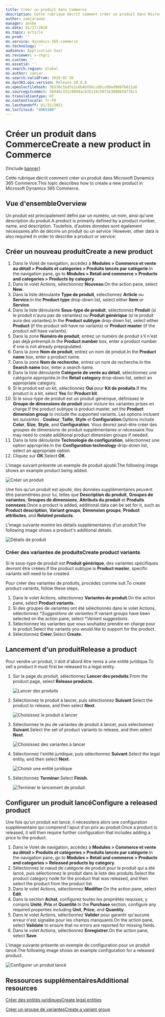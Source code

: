 ```yaml
---
title: Créer un produit dans Commerce
description: Cette rubrique décrit comment créer un produit dans Microsoft Dynamics 365 Commerce.
author: samjarawan
manager: annbe
ms.date: 01/27/2020
ms.topic: article
ms.prod: ''
ms.service: dynamics-365-commerce
ms.technology: ''
audience: Application User
ms.reviewer: v-chgri
ms.custom: ''
ms.assetid: ''
ms.search.region: Global
ms.author: samjar
ms.search.validFrom: 2020-01-20
ms.dyn365.ops.version: Release 10.0.8
ms.openlocfilehash: 3b578c1bdfe1c6b4bf66cc85cc09ed906fb812a8
ms.sourcegitcommit: 38d40c331c8894acb7b119c5073e3088b54776c1
ms.translationtype: HT
ms.contentlocale: fr-FR
ms.lasthandoff: 01/15/2021
ms.locfileid: "4965308"
---
```

# <a name="create-a-new-product-in-commerce"></a><span data-ttu-id="7fee3-103">Créer un produit dans Commerce</span><span class="sxs-lookup"><span data-stu-id="7fee3-103">Create a new product in Commerce</span></span>


[!include [banner](includes/banner.md)]

<span data-ttu-id="7fee3-104">Cette rubrique décrit comment créer un produit dans Microsoft Dynamics 365 Commerce.</span><span class="sxs-lookup"><span data-stu-id="7fee3-104">This topic describes how to create a new product in Microsoft Dynamics 365 Commerce.</span></span>

## <a name="overview"></a><span data-ttu-id="7fee3-105">Vue d'ensemble</span><span class="sxs-lookup"><span data-stu-id="7fee3-105">Overview</span></span>

<span data-ttu-id="7fee3-106">Un produit est principalement défini par un numéro, un nom, ainsi qu'une description du produit.</span><span class="sxs-lookup"><span data-stu-id="7fee3-106">A product is primarily defined by a product number, name, and description.</span></span> <span data-ttu-id="7fee3-107">Toutefois, d'autres données sont également nécessaires afin de décrire un produit ou un service :</span><span class="sxs-lookup"><span data-stu-id="7fee3-107">However, other data is also required in order to describe a product or service:</span></span>

## <a name="create-a-new-product"></a><span data-ttu-id="7fee3-108">Créer un nouveau produit</span><span class="sxs-lookup"><span data-stu-id="7fee3-108">Create a new product</span></span>

1. <span data-ttu-id="7fee3-109">Dans le Volet de navigation, accédez à **Modules \> Commerce et vente au détail \> Produits et catégories \> Produits lancés par catégorie**.</span><span class="sxs-lookup"><span data-stu-id="7fee3-109">In the navigation pane, go to **Modules \> Retail and commerce \> Products and categories \> Products by category**.</span></span>
1. <span data-ttu-id="7fee3-110">Dans le volet Actions, sélectionnez **Nouveau**.</span><span class="sxs-lookup"><span data-stu-id="7fee3-110">On the action pane, select **New**.</span></span>
1. <span data-ttu-id="7fee3-111">Dans la liste déroulante **Type de produit**, sélectionnez **Article** ou **Service**.</span><span class="sxs-lookup"><span data-stu-id="7fee3-111">In the **Product type** drop-down list, select either **Item** or **Service**.</span></span>
1. <span data-ttu-id="7fee3-112">Dans la liste déroulante **Sous-type de produit**, sélectionnez **Produit** (si le produit n'aura pas de variantes) ou **Produit générique** (si le produit aura des variantes).</span><span class="sxs-lookup"><span data-stu-id="7fee3-112">In the **Product subtype** drop-down list, select either **Product** (if the product will have no variants) or **Product master** (if the product will have variants).</span></span>
1. <span data-ttu-id="7fee3-113">Dans la zone **Numéro de produit**, entrez un numéro de produit s'il n'est pas déjà prérempli.</span><span class="sxs-lookup"><span data-stu-id="7fee3-113">In the **Product number** box, enter a product number if one is not already prepopulated.</span></span>
1. <span data-ttu-id="7fee3-114">Dans la zone **Nom de produit**, entrez un nom de produit.</span><span class="sxs-lookup"><span data-stu-id="7fee3-114">In the **Product name** box, enter a product name.</span></span>
1. <span data-ttu-id="7fee3-115">Dans la zone **Nom de recherche**, entrez un nom de recherche.</span><span class="sxs-lookup"><span data-stu-id="7fee3-115">In the **Search name** box, enter a search name.</span></span>
1. <span data-ttu-id="7fee3-116">Dans la liste déroulante **Catégorie de vente au détail**, sélectionnez une catégorie appropriée.</span><span class="sxs-lookup"><span data-stu-id="7fee3-116">In the **Retail category** drop-down list, select an appropriate category.</span></span>
1. <span data-ttu-id="7fee3-117">Si le produit est un kit, sélectionnez **Oui** pour **Kit de produits**.</span><span class="sxs-lookup"><span data-stu-id="7fee3-117">If the product is a kit, select **Yes** for **Product kit**.</span></span>
1. <span data-ttu-id="7fee3-118">Si le sous-type de produit est un produit générique, définissez le **Groupe de dimensions de produit** pour inclure les variantes prises en charge.</span><span class="sxs-lookup"><span data-stu-id="7fee3-118">If the product subtype is product master, set the **Product dimension group** to include the supported variants.</span></span> <span data-ttu-id="7fee3-119">Les options incluent les suivantes : **Couleur**, **Taille**, **Style** et **Configuration**.</span><span class="sxs-lookup"><span data-stu-id="7fee3-119">Options include **Color**, **Size**, **Style**, and **Configuration**.</span></span> <span data-ttu-id="7fee3-120">Vous devrez peut-être créer des groupes de dimensions de produit supplémentaires si nécessaire.</span><span class="sxs-lookup"><span data-stu-id="7fee3-120">You may need to create additional product dimension groups if needed.</span></span>
1. <span data-ttu-id="7fee3-121">Dans la liste déroulante **Technologie de configuration**, sélectionnez une option appropriée.</span><span class="sxs-lookup"><span data-stu-id="7fee3-121">In the **Configuration technology** drop-down list, select an appropriate option.</span></span>
1. <span data-ttu-id="7fee3-122">Cliquez sur **OK**.</span><span class="sxs-lookup"><span data-stu-id="7fee3-122">Select **OK**.</span></span>

<span data-ttu-id="7fee3-123">L'image suivant présente un exemple de produit ajouté.</span><span class="sxs-lookup"><span data-stu-id="7fee3-123">The following image shows an example product being added.</span></span>

![Créer un produit](media/create-new-product.png)

<span data-ttu-id="7fee3-125">Une fois qu'un produit est ajouté, des données supplémentaires peuvent être paramétrées pour lui, telles que **Description du produit**, **Groupes de variantes**, **Groupes de dimensions**, **Attributs du produit** et **Produits connexes**.</span><span class="sxs-lookup"><span data-stu-id="7fee3-125">Once a product is added, additional data can be set for it, such as **Product description**, **Variant groups**, **Dimension groups**, **Product attributes**, and **Related products**.</span></span>

<span data-ttu-id="7fee3-126">L'image suivante montre les détails supplémentaires d'un produit.</span><span class="sxs-lookup"><span data-stu-id="7fee3-126">The following image shows a product's additional details.</span></span>

![Détails de produit](media/create-new-product-2.png)

### <a name="create-product-variants"></a><span data-ttu-id="7fee3-128">Créer des variantes de produits</span><span class="sxs-lookup"><span data-stu-id="7fee3-128">Create product variants</span></span>

<span data-ttu-id="7fee3-129">Si le sous-type de produit est **Produit générique**, des variantes spécifiques devront être créées.</span><span class="sxs-lookup"><span data-stu-id="7fee3-129">If the product subtype is **Product master**, specific variants will need to be created.</span></span> 

<span data-ttu-id="7fee3-130">Pour créer des variantes de produits, procédez comme suit.</span><span class="sxs-lookup"><span data-stu-id="7fee3-130">To create product variants, follow these steps.</span></span>

1. <span data-ttu-id="7fee3-131">Dans le volet Actions, sélectionnez **Variantes de produit**.</span><span class="sxs-lookup"><span data-stu-id="7fee3-131">On the action pane, select **Product variants**.</span></span>
1. <span data-ttu-id="7fee3-132">Si des groupes de variantes ont été sélectionnés dans le volet Actions, sélectionnez \**Suggestions de variantes*.</span><span class="sxs-lookup"><span data-stu-id="7fee3-132">If variant groups have been selected on the action pane, select \**Variant suggestions*.</span></span>
1. <span data-ttu-id="7fee3-133">Sélectionnez les variantes que vous souhaitez prendre en charge pour le produit.</span><span class="sxs-lookup"><span data-stu-id="7fee3-133">Select the variants you would like to support for the product.</span></span>
1. <span data-ttu-id="7fee3-134">Sélectionnez **Créer**.</span><span class="sxs-lookup"><span data-stu-id="7fee3-134">Select **Create**.</span></span>

## <a name="release-a-product"></a><span data-ttu-id="7fee3-135">Lancement d'un produit</span><span class="sxs-lookup"><span data-stu-id="7fee3-135">Release a product</span></span>

<span data-ttu-id="7fee3-136">Pour vendre un produit, il doit d'abord être remis à une entité juridique.</span><span class="sxs-lookup"><span data-stu-id="7fee3-136">To sell a product it must first be released to a legal entity.</span></span>

1. <span data-ttu-id="7fee3-137">Sur la page du produit, sélectionnez **Lancer des produits**.</span><span class="sxs-lookup"><span data-stu-id="7fee3-137">From the product page, select **Release products**.</span></span>

    ![Lancer des produits](media/create-new-product-3.png)

1. <span data-ttu-id="7fee3-139">Sélectionnez le produit à lancer, puis sélectionnez **Suivant**.</span><span class="sxs-lookup"><span data-stu-id="7fee3-139">Select the product to release, and then select **Next**.</span></span>

    ![Choisissez le produit à lancer](media/create-new-product-4.png)

1. <span data-ttu-id="7fee3-141">Sélectionnez le jeu de variantes de produit à lancer, puis sélectionnez **Suivant**.</span><span class="sxs-lookup"><span data-stu-id="7fee3-141">Select the set of product variants to release, and then select **Next**.</span></span>

    ![Choisissez des variantes à lancer](media/create-new-product-5.png)

1. <span data-ttu-id="7fee3-143">Sélectionnez l'entité juridique, puis sélectionnez **Suivant**.</span><span class="sxs-lookup"><span data-stu-id="7fee3-143">Select the legal entity, and then select **Next**.</span></span>

    ![Choisir une entité juridique](media/create-new-product-6.png)

1. <span data-ttu-id="7fee3-145">Sélectionnez **Terminer**.</span><span class="sxs-lookup"><span data-stu-id="7fee3-145">Select **Finish**.</span></span>

    ![Terminer le lancement de produit](media/create-new-product-7.png)

## <a name="configure-a-released-product"></a><span data-ttu-id="7fee3-147">Configurer un produit lancé</span><span class="sxs-lookup"><span data-stu-id="7fee3-147">Configure a released product</span></span>

<span data-ttu-id="7fee3-148">Une fois qu'un produit est lancé, il nécessitera alors une configuration supplémentaire qui comprend l'ajout d'un prix au produit.</span><span class="sxs-lookup"><span data-stu-id="7fee3-148">Once a product is released, it will then require further configuration that includes adding a price to the product.</span></span>

1. <span data-ttu-id="7fee3-149">Dans le Volet de navigation, accédez à **Modules \> Commerce et vente au détail \> Produits et catégories \> Produits lancés par catégorie**.</span><span class="sxs-lookup"><span data-stu-id="7fee3-149">In the navigation pane, go to **Modules \> Retail and commerce \> Products and categories \> Released products by category**.</span></span>
1. <span data-ttu-id="7fee3-150">Sélectionnez le nœud de catégorie de produit pour le produit qui a été lancé, puis sélectionnez le produit dans la liste des produits.</span><span class="sxs-lookup"><span data-stu-id="7fee3-150">Select the product category node for the product that was released, and then select the product from the product list.</span></span>
1. <span data-ttu-id="7fee3-151">Dans le volet Actions, sélectionnez **Modifier**.</span><span class="sxs-lookup"><span data-stu-id="7fee3-151">On the action pane, select **Edit**.</span></span>
1. <span data-ttu-id="7fee3-152">Dans la section **Achat**, configurez toutes les propriétés requises, y compris **Unité**, **Prix**  et **Quantité**.</span><span class="sxs-lookup"><span data-stu-id="7fee3-152">In the **Purchase** section, configure any required properties including **Unit**, **Price**,  and **Quantity**.</span></span>
1. <span data-ttu-id="7fee3-153">Dans le volet Actions, sélectionnez **Valider** pour garantir qu'aucune erreur n'est signalée pour les champs manquants.</span><span class="sxs-lookup"><span data-stu-id="7fee3-153">On the action pane, select **Validate** to ensure that no errors are reported for missing fields.</span></span>
1. <span data-ttu-id="7fee3-154">Dans le volet Actions, sélectionnez **Enregistrer**.</span><span class="sxs-lookup"><span data-stu-id="7fee3-154">On the action pane, select **Save**.</span></span>

<span data-ttu-id="7fee3-155">L'image suivante présente un exemple de configuration pour un produit lancé.</span><span class="sxs-lookup"><span data-stu-id="7fee3-155">The following image shows an example configuration for a released product.</span></span>

![Configurer un produit lancé](media/create-new-product-8.png)

## <a name="additional-resources"></a><span data-ttu-id="7fee3-157">Ressources supplémentaires</span><span class="sxs-lookup"><span data-stu-id="7fee3-157">Additional resources</span></span>

[<span data-ttu-id="7fee3-158">Créer des entités juridiques</span><span class="sxs-lookup"><span data-stu-id="7fee3-158">Create legal entities</span></span>](channels-legal-entities.md)

[<span data-ttu-id="7fee3-159">Créer un groupe de variantes</span><span class="sxs-lookup"><span data-stu-id="7fee3-159">Create a variant group</span></span>](create-variant-group.md) 
